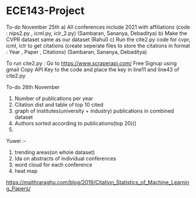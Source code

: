 # ECE143-Project

To-do November 25th
a) All conferences include 2021 with affiliations (code : nips2.py , icml.py, iclr_2.py) (Sambaran, Sananya, Debaditya)
b) Make the CVPR dataset same as our dataset (Rahul)
c) Run the cite2.py code for cvpr, icml, iclr to get citations (create seperate files to store the citations in format : Year , Paper , Citations) (Sambaran, Sananya, Debaditya)

To run cite2.py : 
Go to https://www.scraperapi.com/
Free Signup using gmail 
Copy API Key to the code and place the key in line11 and line43 of cite2.py

To-do 26th November
1. Number of publications per year 
2. Citation dist and table of top 10 cited
3. graph of institutes(university + industry) publications in combined dataset
4. Authors sorted according to publications(top 20)()
5. 
Yuwei :- 
1. trending areas(on whole dataset)
2. lda on abstracts of individual conferences
3. word cloud for each conference 
4. heat map

https://maithraraghu.com/blog/2019/Citation_Statistics_of_Machine_Learning_Papers/